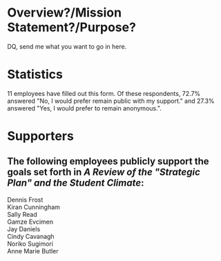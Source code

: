 # Overview?/Mission Statement?/Purpose?
DQ, send me what you want to go in here.  
# Statistics
11 employees have filled out this form. Of these respondents, 72.7% answered "No, I would prefer remain public with my support." and 27.3% answered "Yes, I would prefer to remain anonymous.".  
# Supporters
## The following employees publicly support the goals set forth in _A Review of the "Strategic Plan" and the Student Climate_:  
Dennis Frost  
Kiran Cunningham  
Sally Read  
Gamze Evcimen  
Jay Daniels  
Cindy Cavanagh  
Noriko Sugimori  
Anne Marie Butler  
